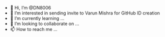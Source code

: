 - 👋 Hi, I’m @DN8006
- 👀 I’m interested in sending invite to Varun Mishra for GitHub ID creation
- 🌱 I’m currently learning ...
- 💞️ I’m looking to collaborate on ...
- 📫 How to reach me ...

<!---
DN8006/DN8006 is a ✨ special ✨ repository because its `README.md` (this file) appears on your GitHub profile.
You can click the Preview link to take a look at your changes.
--->
